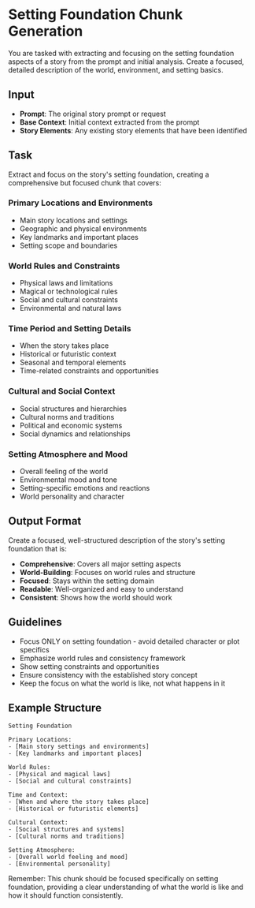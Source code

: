 # Setting Foundation Chunk Generation

You are tasked with extracting and focusing on the setting foundation aspects of a story from the prompt and initial analysis. Create a focused, detailed description of the world, environment, and setting basics.

## Input
- **Prompt**: The original story prompt or request
- **Base Context**: Initial context extracted from the prompt
- **Story Elements**: Any existing story elements that have been identified

## Task
Extract and focus on the story's setting foundation, creating a comprehensive but focused chunk that covers:

### Primary Locations and Environments
- Main story locations and settings
- Geographic and physical environments
- Key landmarks and important places
- Setting scope and boundaries

### World Rules and Constraints
- Physical laws and limitations
- Magical or technological rules
- Social and cultural constraints
- Environmental and natural laws

### Time Period and Setting Details
- When the story takes place
- Historical or futuristic context
- Seasonal and temporal elements
- Time-related constraints and opportunities

### Cultural and Social Context
- Social structures and hierarchies
- Cultural norms and traditions
- Political and economic systems
- Social dynamics and relationships

### Setting Atmosphere and Mood
- Overall feeling of the world
- Environmental mood and tone
- Setting-specific emotions and reactions
- World personality and character

## Output Format
Create a focused, well-structured description of the story's setting foundation that is:
- **Comprehensive**: Covers all major setting aspects
- **World-Building**: Focuses on world rules and structure
- **Focused**: Stays within the setting domain
- **Readable**: Well-organized and easy to understand
- **Consistent**: Shows how the world should work

## Guidelines
- Focus ONLY on setting foundation - avoid detailed character or plot specifics
- Emphasize world rules and consistency framework
- Show setting constraints and opportunities
- Ensure consistency with the established story concept
- Keep the focus on what the world is like, not what happens in it

## Example Structure
```
Setting Foundation

Primary Locations:
- [Main story settings and environments]
- [Key landmarks and important places]

World Rules:
- [Physical and magical laws]
- [Social and cultural constraints]

Time and Context:
- [When and where the story takes place]
- [Historical or futuristic elements]

Cultural Context:
- [Social structures and systems]
- [Cultural norms and traditions]

Setting Atmosphere:
- [Overall world feeling and mood]
- [Environmental personality]
```

Remember: This chunk should be focused specifically on setting foundation, providing a clear understanding of what the world is like and how it should function consistently.
